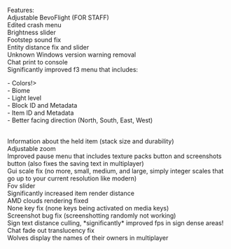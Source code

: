<p>Features:<br>
Adjustable BevoFlight (FOR STAFF)<br>
Edited crash menu<br>
Brightness slider<br>
Footstep sound fix<br>
Entity distance fix and slider<br>
Unknown Windows version warning removal<br>
Chat print to console<br>
Significantly improved f3 menu that includes:</p>
- Colors!><br>
- Biome<br>
- Light level<br>
- Block ID and Metadata<br>
- Item ID and Metadata<br>
- Better facing direction (North, South, East, West)<br><br>
<p>Information about the held item (stack size and durability)<br>
Adjustable zoom<br>
Improved pause menu that includes texture packs button and screenshots button (also fixes the saving text in multiplayer)<br>
Gui scale fix (no more, small, medium, and large, simply integer scales that go up to your current resolution like modern)<br>
Fov slider<br>
Significantly increased item render distance<br>
AMD clouds rendering fixed<br>
None key fix (none keys being activated on media keys)<br>
Screenshot bug fix (screenshotting randomly not working)<br>
Sign text distance culling, *significantly* improved fps in sign dense areas!<br>
Chat fade out translucency fix<br>
Wolves display the names of their owners in multiplayer</p>
